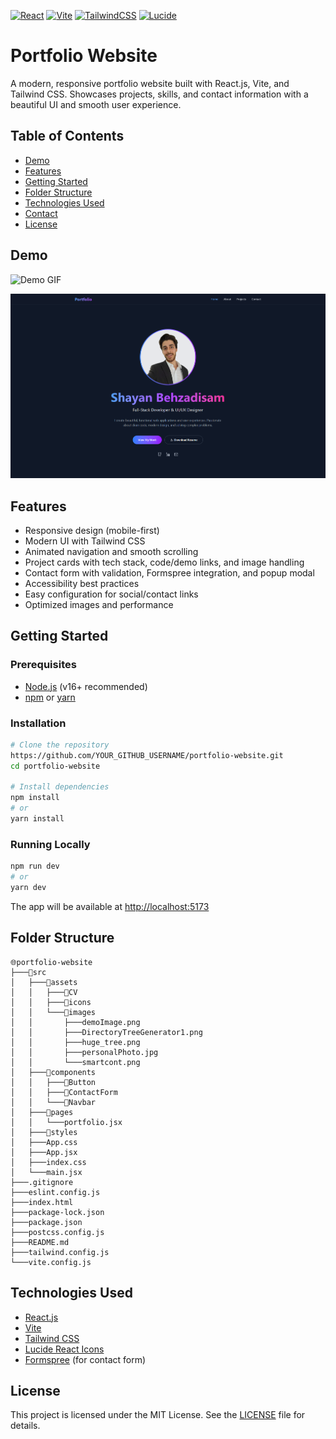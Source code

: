 [![React](https://img.shields.io/badge/React-20232A?style=for-the-badge&logo=react&logoColor=61DAFB)](https://reactjs.org/)
[![Vite](https://img.shields.io/badge/Vite-646CFF?style=for-the-badge&logo=vite&logoColor=FFD62E)](https://vitejs.dev/)
[![TailwindCSS](https://img.shields.io/badge/TailwindCSS-06B6D4?style=for-the-badge&logo=tailwindcss&logoColor=white)](https://tailwindcss.com/)
[![Lucide](https://img.shields.io/badge/Lucide-000000?style=for-the-badge&logo=lucide&logoColor=white)](https://lucide.dev/)

# Portfolio Website
A modern, responsive portfolio website built with React.js, Vite, and Tailwind CSS. Showcases projects, skills, and contact information with a beautiful UI and smooth user experience.


## Table of Contents
- [Demo](#demo)
- [Features](#features)
- [Getting Started](#getting-started)
- [Folder Structure](#folder-structure)
- [Technologies Used](#technologies-used)
- [Contact](#contact)
- [License](#license)



## Demo

<!-- Add a GIF showing the main features of your portfolio here -->
![Demo GIF](./assets/demo.gif)

<!-- Add a screenshot of your portfolio here -->
![Screenshot](src\assets\images\demoImage.png)



## Features
- Responsive design (mobile-first)
- Modern UI with Tailwind CSS
- Animated navigation and smooth scrolling
- Project cards with tech stack, code/demo links, and image handling
- Contact form with validation, Formspree integration, and popup modal
- Accessibility best practices
- Easy configuration for social/contact links
- Optimized images and performance



## Getting Started

### Prerequisites
- [Node.js](https://nodejs.org/) (v16+ recommended)
- [npm](https://www.npmjs.com/) or [yarn](https://yarnpkg.com/)

### Installation

```bash
# Clone the repository
https://github.com/YOUR_GITHUB_USERNAME/portfolio-website.git
cd portfolio-website

# Install dependencies
npm install
# or
yarn install
```

### Running Locally

```bash
npm run dev
# or
yarn dev
```

The app will be available at [http://localhost:5173](http://localhost:5173)



## Folder Structure

```
🌐portfolio-website
├───📁src
│   ├───📁assets
│   │   ├───📁CV
│   │   ├───📁icons
│   │   └───📁images
│   │       ├───demoImage.png
│   │       ├───DirectoryTreeGenerator1.png
│   │       ├───huge_tree.png
│   │       ├───personalPhoto.jpg
│   │       └───smartcont.png
│   ├───📁components
│   │   ├───📁Button
│   │   ├───📁ContactForm
│   │   └───📁Navbar
│   ├───📁pages
│   │   └───portfolio.jsx
│   ├───📁styles
│   ├───App.css
│   ├───App.jsx
│   ├───index.css
│   └───main.jsx
├───.gitignore
├───eslint.config.js
├───index.html
├───package-lock.json
├───package.json
├───postcss.config.js
├───README.md
├───tailwind.config.js
└───vite.config.js
```


## Technologies Used
- [React.js](https://reactjs.org/)
- [Vite](https://vitejs.dev/)
- [Tailwind CSS](https://tailwindcss.com/)
- [Lucide React Icons](https://lucide.dev/)
- [Formspree](https://formspree.io/) (for contact form)



## License

This project is licensed under the MIT License. See the [LICENSE](LICENSE) file for details.
